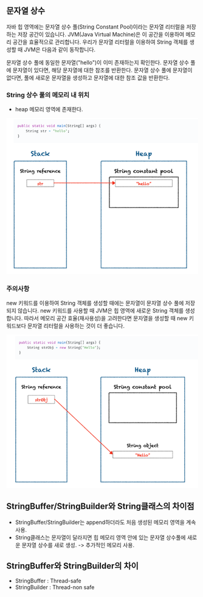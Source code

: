 
## 문자열 상수

자바 힙 영역에는 문자열 상수 풀(String Constant Pool)이라는 문자열 리터럴을 저장하는 저장 공간이 있습니다. JVM(Java Virtual Machine)은 이 공간을 이용하여 메모리 공간을 효율적으로 관리합니다. 우리가 문자열 리터럴을 이용하여 String 객체를 생성할 때 JVM은 다음과 같이 동작합니다.

문자열 상수 풀에 동일한 문자열("hello")이 이미 존재하는지 확인한다.
문자열 상수 풀에 문자열이 있다면, 해당 문자열에 대한 참조를 반환한다.
문자열 상수 풀에 문자열이 없다면, 풀에 새로운 문자열을 생성하고 문자열에 대한 참조 값을 반환한다.

### String 상수 풀의 메모리 내 위치
* heap 메모리 영역에 존재한다.

![img_1.png](image/img_1.png)


### 주의사항
new 키워드를 이용하여 String 객체를 생성할 때에는 문자열이 문자열 상수 풀에 저장되지 않습니다. new 키워드를 사용할 때 JVM은 힙 영역에 새로운 String 객체를 생성합니다. 따라서 메모리 공간 효율(재사용성)을 고려한다면 문자열을 생성할 때 new 키워드보다 문자열 리터럴을 사용하는 것이 더 좋습니다.

![img_2.png](image/img_2.png)




## StringBuffer/StringBuilder와 String클래스의 차이점

* StringBuffer/StringBuilder는 append하더라도 처음 생성된 메모리 영역을 계속 사용.
* String클래스는 문자열이 달라지면 힙 메모리 영역 안에 있는 문자열 상수풀에 새로운 문자열 상수를 새로 생성. -> 추가적인 메모리 사용.

## StringBuffer와 StringBuilder의 차이
* StringBuffer : Thread-safe
* StringBuilder : Thread-non safe
